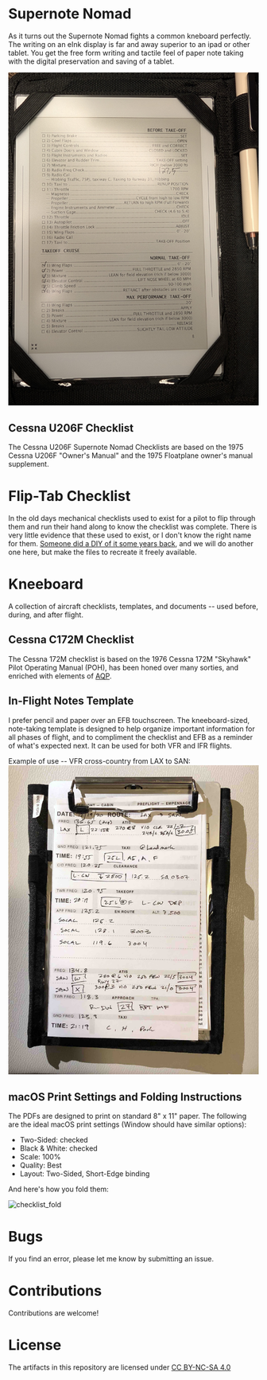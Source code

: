 # Supernote Nomad
As it turns out the Supernote Nomad fights a common kneboard perfectly.  The writing on an eInk display is far and away superior to an ipad or other tablet.  You get the free form writing and tactile feel of paper note taking with the digital preservation and saving of a tablet.

![Nomad on kneeboard example](./Supernote_Nomad_example.jpg)

## Cessna U206F Checklist
The Cessna U206F Supernote Nomad Checklists are based on the 1975 Cessna U206F "Owner's Manual" and the 1975 Floatplane owner's manual supplement.

# Flip-Tab Checklist
In the old days mechanical checklists used to exist for a pilot to flip through them and run their hand along to know the checklist was complete.  There is very little evidence that these used to exist, or I don't know the right name for them.  [Someone did a DIY of it some years back](https://www.youtube.com/watch?v=JcCw5mA0tO4), and we will do another one here, but make the files to recreate it freely available.

# Kneeboard
A collection of aircraft checklists, templates, and documents -- used before, during, and after flight.

## Cessna C172M Checklist
The Cessna 172M checklist is based on the 1976 Cessna 172M "Skyhawk" Pilot Operating Manual (POH), has been honed over many sorties, and enriched with elements of [AQP](https://flightchops.com/grassroots/).

## In-Flight Notes Template
I prefer pencil and paper over an EFB touchscreen. The kneeboard-sized, note-taking template is designed to help organize important information for all phases of flight, and to compliment the checklist and EFB as a reminder of what's expected next. It can be used for both VFR and IFR flights.

Example of use -- VFR cross-country from LAX to SAN:
![in-flight notes example](./in-flight_notes_example.jpg)

## macOS Print Settings and Folding Instructions
The PDFs are designed to print on standard 8" x 11" paper. The following are the ideal macOS print settings (Window should have similar options):
* Two-Sided: checked
* Black & White: checked
* Scale: 100%
* Quality: Best
* Layout: Two-Sided, Short-Edge binding

And here's how you fold them:

![checklist_fold](./checklist_fold.gif)

# Bugs

If you find an error, please let me know by submitting an issue.

# Contributions

Contributions are welcome!

# License
The artifacts in this repository are licensed under [CC BY-NC-SA 4.0](http://creativecommons.org/licenses/by-nc-sa/4.0/?ref=chooser-v1)
